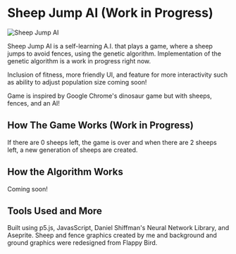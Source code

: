 # Sheep Jump AI (Work in Progress)

![Sheep Jump AI](./imgs/game.png)

Sheep Jump AI is a self-learning A.I. that plays a game, where a sheep jumps to avoid fences, using the genetic algorithm. Implementation of the genetic algorithm is a work in progress right now.

Inclusion of fitness, more friendly UI, and feature for more interactivity such as ability to adjust population size coming soon!

Game is inspired by Google Chrome's dinosaur game but with sheeps, fences, and an AI! 

## How The Game Works (Work in Progress)

If there are 0 sheeps left, the game is over and when there are 2 sheeps left, a new generation of sheeps are created. 

## How the Algorithm Works

Coming soon!

## Tools Used and More

Built using p5.js, JavasScript, Daniel Shiffman's Neural Network Library, and Aseprite. Sheep and fence graphics created by me and background and ground graphics were redesigned from Flappy Bird.